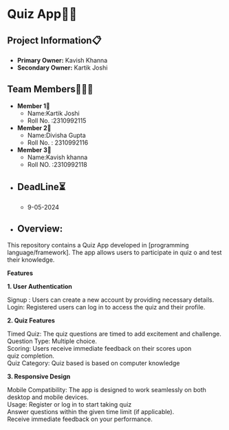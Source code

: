 # Quiz App📝🤔
## Project Information📋
 - **Primary Owner:** Kavish Khanna
 - **Secondary Owner:** Kartik Joshi
   
 ## Team Members👤👤👤

- **Member 1**👤
     - Name:Kartik Joshi
     - Roll No. :2310992115
- **Member 2**👤
     - Name:Divisha Gupta
     - Roll No. : 2310992116
- **Member 3**👤
     - Name:Kavish khanna
     - Roll NO. :2310992118
 - ## DeadLine⏳
   - 9-05-2024
- ## Overview: 
This repository contains a Quiz App developed in [programming language/framework]. The app allows users to participate in quiz o and test their knowledge.

<b>Features</b>

<b>1. User Authentication</b>

Signup : Users can create a new account by providing necessary details.    
Login: Registered users can log in to access the  quiz and their profile.

<b>2. Quiz Features</b>


Timed Quiz: The quiz questions are  timed to add excitement and challenge.  
Question Type: Multiple choice.  
Scoring: Users receive immediate feedback on their scores upon quiz completion.  
Quiz Category: Quiz based is based on computer knowledge

<b>3. Responsive Design</b>  

Mobile Compatibility: The app is designed to work seamlessly on both desktop and mobile devices.  
Usage: 
Register or log in to start taking quiz  
Answer questions within the given time limit (if applicable).  
Receive immediate feedback on your performance.  

